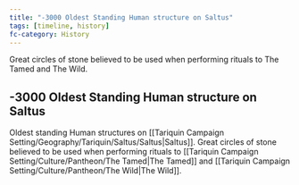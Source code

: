 ```yaml
---
title: "-3000 Oldest Standing Human structure on Saltus"
tags: [timeline, history]
fc-category: History
---
```

<span class='ob-timelines'
	data-date='-3000-00-00-00'
	data-title='Oldest Sanding Human structure on Saltus'
	data-class='orange'> Great circles of stone believed to be used when performing rituals to The Tamed and The Wild.</span>
## -3000 Oldest Standing Human structure on Saltus
Oldest standing Human structures on [[Tariquin Campaign Setting/Geography/Tariquin/Saltus/Saltus|Saltus]]. Great circles of stone believed to be used when performing rituals to [[Tariquin Campaign Setting/Culture/Pantheon/The Tamed|The Tamed]] and [[Tariquin Campaign Setting/Culture/Pantheon/The Wild|The Wild]].

